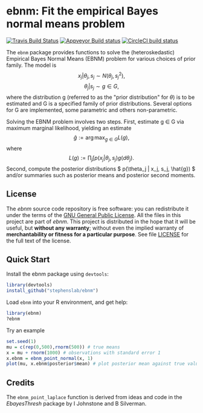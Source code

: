 # ebnm: Fit the empirical Bayes normal means problem

[![Travis Build Status](https://travis-ci.com/stephenslab/ebnm.svg?branch=master)](https://travis-ci.com/github/stephenslab/ebnm)
[![Appveyor Build status](https://ci.appveyor.com/api/projects/status/l4u64gdn4noqlb1i?svg=true)](https://ci.appveyor.com/project/pcarbo/ebnm)
[![CircleCI build status](https://circleci.com/gh/stephenslab/ebnm.svg?style=svg)](https://circleci.com/gh/stephenslab/ebnm)

The `ebnm` package provides functions to solve the (heteroskedastic)
Empirical Bayes Normal Means (EBNM) problem for various choices of prior family.
The model is $$ x_j | \theta_j, s_j \sim N(\theta_j, s_j^2), $$
$$ \theta_j | s_j \sim g \in G, $$ where the distribution g (referred to as the 
"prior distribution" for $\theta$) is to be estimated and G is a specified family 
of prior distributions. Several options
for G are implemented, some parametric and others non-parametric.

Solving the EBNM problem involves
two steps. First, estimate g $\in$  G via maximum marginal likelihood,
yielding an estimate $$ \hat{g}:= \arg\max_{g \in G} L(g), $$ 
where $$ L(g):= \prod_j \int p(x_j | \theta_j, s_j)  g(d\theta_j). $$
Second, compute the posterior distributions 
$ p(\theta_j | x_j, s_j, \hat{g}) $ and/or summaries
such as posterior means and posterior second moments.

## License

The *ebnm* source code repository is free software: you can
redistribute it under the terms of the
[GNU General Public License](http://www.gnu.org/licenses/gpl.html). All
the files in this project are part of *ebnm*. This project is
distributed in the hope that it will be useful, but **without any
warranty**; without even the implied warranty of **merchantability or
fitness for a particular purpose**. See file [LICENSE](LICENSE) for
the full text of the license.

## Quick Start

Install the ebnm package using `devtools`:

```R
library(devtools)
install_github("stephenslab/ebnm")
```

Load `ebnm` into your R environment, and get help:

```R
library(ebnm)
?ebnm
```

Try an example
```R
set.seed(1)
mu = c(rep(0,500),rnorm(500)) # true means
x = mu + rnorm(1000) # observations with standard error 1
x.ebnm = ebnm_point_normal(x, 1)
plot(mu, x.ebnm$posterior$mean) # plot posterior mean against true values
```

## Credits 

The `ebnm_point_laplace` function is derived from ideas and code in the *EbayesThresh* package
by I Johnstone and B Silverman.

